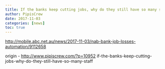 ```yaml
---
title: If the banks keep cutting jobs, why do they still have so many staff?
author: PipisCrew
date: 2017-11-03
categories: [news]
toc: true
---
```


http://mobile.abc.net.au/news/2017-11-03/nab-bank-job-losses-automation/9112658

origin - http://www.pipiscrew.com/?p=10952 if-the-banks-keep-cutting-jobs-why-do-they-still-have-so-many-staff